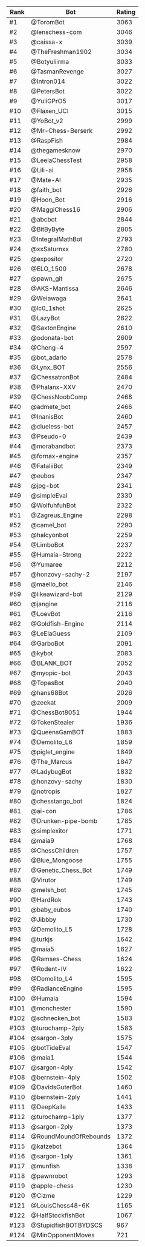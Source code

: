 Rank|Bot|Rating
---|---|---
#1|@ToromBot|3063
#2|@lenschess-com|3046
#3|@caissa-x|3039
#4|@TheFreshman1902|3034
#5|@Botyuliirma|3033
#6|@TasmanRevenge|3027
#7|@Intron014|3022
#8|@PetersBot|3022
#9|@YuliGPrO5|3017
#10|@Flaxen_UCI|3015
#11|@YoBot_v2|2999
#12|@Mr-Chess-Berserk|2992
#13|@RaspFish|2984
#14|@thegamesknow|2970
#15|@LeelaChessTest|2958
#16|@Lili-ai|2958
#17|@Mate-AI|2935
#18|@faith_bot|2926
#19|@Hoon_Bot|2916
#20|@MaggiChess16|2906
#21|@abcbot|2844
#22|@BitByByte|2805
#23|@IntegralMathBot|2793
#24|@xxSaturnxx|2780
#25|@expositor|2720
#26|@ELO_1500|2678
#27|@pawn_git|2675
#28|@AKS-Mantissa|2646
#29|@Weiawaga|2641
#30|@lc0_1shot|2625
#31|@LazyBot|2622
#32|@SaxtonEngine|2610
#33|@odonata-bot|2609
#34|@Cheng-4|2597
#35|@bot_adario|2578
#36|@Lynx_BOT|2556
#37|@ChessatronBot|2484
#38|@Phalanx-XXV|2470
#39|@ChessNoobComp|2468
#40|@admete_bot|2466
#41|@InanisBot|2460
#42|@clueless-bot|2457
#43|@Pseudo-0|2439
#44|@morabandbot|2373
#45|@fornax-engine|2357
#46|@FataliiBot|2349
#47|@eubos|2347
#48|@jpg-bot|2341
#49|@simpleEval|2330
#50|@WolfuhfuhBot|2322
#51|@Zagreus_Engine|2298
#52|@camel_bot|2290
#53|@halcyonbot|2259
#54|@LimboBot|2237
#55|@Humaia-Strong|2222
#56|@Yumaree|2212
#57|@honzovy-sachy-2|2197
#58|@maello_bot|2146
#59|@likeawizard-bot|2129
#60|@jangine|2118
#61|@LoevBot|2116
#62|@Goldfish-Engine|2114
#63|@LeElaGuess|2109
#64|@GarboBot|2091
#65|@kybot|2083
#66|@BLANK_BOT|2052
#67|@myopic-bot|2043
#68|@TopasBot|2040
#69|@hans68Bot|2026
#70|@zeekat|2009
#71|@ChessBot8051|1944
#72|@TokenStealer|1936
#73|@QueensGamBOT|1883
#74|@Demolito_L6|1859
#75|@piglet_engine|1849
#76|@The_Marcus|1847
#77|@LadybugBot|1832
#78|@honzovy-sachy|1830
#79|@notropis|1827
#80|@chesstango_bot|1824
#81|@ai-con|1786
#82|@Drunken-pipe-bomb|1785
#83|@simplexitor|1771
#84|@maia9|1768
#85|@ChessChildren|1757
#86|@Blue_Mongoose|1755
#87|@Genetic_Chess_Bot|1749
#88|@Virutor|1749
#89|@melsh_bot|1745
#90|@HardRok|1743
#91|@baby_eubos|1740
#92|@Jibbby|1730
#93|@Demolito_L5|1728
#94|@turkjs|1642
#95|@maia5|1627
#96|@Ramses-Chess|1624
#97|@Rodent-IV|1622
#98|@Demolito_L4|1595
#99|@RadianceEngine|1595
#100|@Humaia|1594
#101|@monchester|1590
#102|@schnecken_bot|1583
#103|@turochamp-2ply|1583
#104|@sargon-3ply|1575
#105|@botTideEval|1547
#106|@maia1|1544
#107|@sargon-4ply|1542
#108|@bernstein-4ply|1502
#109|@DavidsGuterBot|1460
#110|@bernstein-2ply|1441
#111|@DeepKalle|1433
#112|@turochamp-1ply|1377
#113|@sargon-2ply|1373
#114|@RoundMoundOfRebounds|1372
#115|@katzebot|1364
#116|@sargon-1ply|1361
#117|@munfish|1338
#118|@pawnrobot|1293
#119|@apple-chess|1230
#120|@Cizme|1229
#121|@LouisChess48-6K|1165
#122|@HalfStockfishBot|1067
#123|@StupidfishBOTBYDSCS|967
#124|@MinOpponentMoves|721
